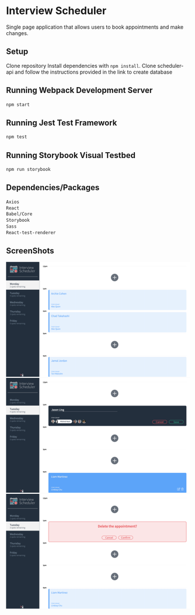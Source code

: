 # Interview Scheduler

Single page application that allows users to book appointments and make changes. 

## Setup
Clone repository
Install dependencies with `npm install`.
Clone <a ahref="https://github.com/lighthouse-labs/scheduler-api">scheduler-api </a> and follow the instructions provided in the link to create database


## Running Webpack Development Server

```sh
npm start
```

## Running Jest Test Framework

```sh
npm test
```

## Running Storybook Visual Testbed

```sh
npm run storybook
```

## Dependencies/Packages

```sh
Axios
React
Babel/Core
Storybook
Sass
React-test-renderer
```
## ScreenShots
![Home Page](https://github.com/LingJason/scheduler/blob/master/doc/HomePage.png?raw=true)
![Making an Appointment](https://github.com/LingJason/scheduler/blob/master/doc/Appointment.png?raw=true)
![Confirming to delete](https://github.com/LingJason/scheduler/blob/master/doc/Confirmation.png?raw=true)
